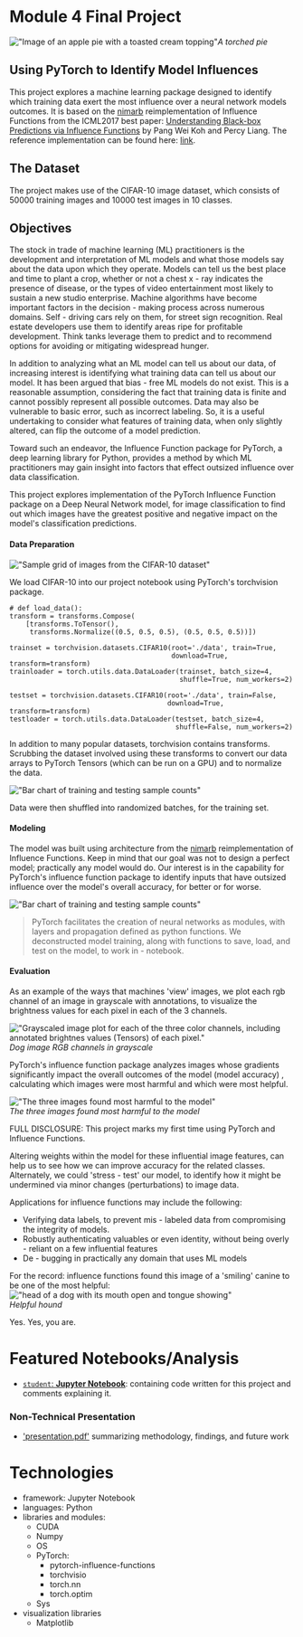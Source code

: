 # Module 4 Final Project

!["Image of an apple pie with a toasted cream topping"](./images/torched-pie.jpeg)*A torched pie*

## Using PyTorch to Identify Model Influences
This project explores a machine learning package designed to identify which training data exert the most influence over a neural network models outcomes. It is based on the [nimarb](https://github.com/nimarb) reimplementation of Influence Functions from the ICML2017 best paper: [Understanding Black-box Predictions via Influence Functions](https://arxiv.org/abs/1703.04730) by Pang Wei Koh and Percy Liang. The reference implementation can be found here: [link](https://github.com/kohpangwei/influence-release).

## The Dataset

The project makes use of the CIFAR-10 image dataset, which consists of 50000 training images and 10000 test images in 10 classes.

## Objectives

The stock in trade of machine learning (ML) practitioners is the development and interpretation of ML models and what those models say about the data upon which they operate. Models can tell us the best place and time to plant a crop, whether or not a chest x - ray indicates the presence of disease, or the types of video entertainment most likely to sustain a new studio enterprise. Machine algorithms have become important factors in the decision - making process across numerous domains. Self - driving cars rely on them, for street sign recognition. Real estate developers use them to identify areas ripe for profitable development. Think tanks leverage them to predict and to recommend options for avoiding or mitigating widespread hunger.

In addition to analyzing what an ML model can tell us about our data, of increasing interest is identifying what training data can tell us about our model. It has been argued that bias - free ML models do not exist. This is a reasonable assumption, considering the fact that training data is finite and cannot possibly represent all possible outcomes. Data may also be vulnerable to basic error, such as incorrect labeling. So, it is a useful undertaking to consider what features of training data, when only slightly altered, can flip the outcome of a model prediction.

Toward such an endeavor, the Influence Function package for PyTorch, a deep learning library for Python, provides a method by which ML practitioners may gain insight into factors that effect outsized influence over data classification.

This project explores implementation of the PyTorch Influence Function package on a Deep Neural Network model, for image classification to find out which images have the greatest positive and negative impact on the model's classification predictions.

#### Data Preparation

!["Sample grid of images from the CIFAR-10 dataset"](./images/cifar-10-sample-images-grid.png)

We load CIFAR-10 into our project notebook using PyTorch's torchvision package.

```
# def load_data():
transform = transforms.Compose(
    [transforms.ToTensor(),
     transforms.Normalize((0.5, 0.5, 0.5), (0.5, 0.5, 0.5))])

trainset = torchvision.datasets.CIFAR10(root='./data', train=True,
                                        download=True, transform=transform)
trainloader = torch.utils.data.DataLoader(trainset, batch_size=4,
                                          shuffle=True, num_workers=2)

testset = torchvision.datasets.CIFAR10(root='./data', train=False,
                                       download=True, transform=transform)
testloader = torch.utils.data.DataLoader(testset, batch_size=4,
                                         shuffle=False, num_workers=2)
```
In addition to many popular datasets, torchvision contains transforms. Scrubbing the dataset involved using these transforms to convert our data arrays to PyTorch Tensors (which can be run on a GPU) and to normalize the data.

!["Bar chart of training and testing sample counts"](images/training-and-testing-counts-bar-chart.png)

Data were then shuffled into randomized batches, for the training set.

#### Modeling

The model was built using architecture from the [nimarb](https://github.com/nimarb) reimplementation of Influence Functions. Keep in mind that our goal was not to design a perfect model; practically any model would do. Our interest is in the capability for PyTorch's influence function package to identify inputs that have outsized influence over the model's overall accuracy, for better or for worse.

!["Bar chart of training and testing sample counts"](images/confusion-matrix.png)

> PyTorch facilitates the creation of neural networks as modules, with layers and propagation defined as python functions.
We deconstructed model training, along with functions to save, load, and test on the model, to work in - notebook.

#### Evaluation

As an example of the ways that machines 'view' images, we plot each rgb channel of an image in grayscale with annotations, to visualize the brightness values for each pixel in each of the 3 channels.

!["Grayscaled image plot for each of the three color channels, including annotated brightnes values (Tensors) of each pixel."](images/rgb-channels-grayscale.png)*Dog image RGB channels in grayscale*

PyTorch's influence function package analyzes images whose gradients significantly impact the overall outcomes of the model (model accuracy) , calculating which images were most harmful and which were most helpful.

!["The three images found most harmful to the model"](./images/harmful-influences.png)\
*The three images found most harmful to the model*

FULL DISCLOSURE: This project marks my first time using PyTorch and Influence Functions.

Altering weights within the model for these influential image features, can help us to see how we can improve accuracy for the related classes. Alternately, we could 'stress - test' our model, to identify how it might be undermined via minor changes (perturbations) to image data.

Applications for influence functions may include the following:
* Verifying data labels, to prevent mis - labeled data from compromising the integrity of models.
* Robustly authenticating valuables or even identity, without being overly - reliant on a few influential features
* De - bugging in practically any domain that uses ML models

For the record: influence functions found this image of a 'smiling' canine to be one of the most helpful:
!["head of a dog with its mouth open and tongue showing"](./images/helpful-hound.png)\
*Helpful hound*

Yes. Yes, you are.

# Featured Notebooks/Analysis

* [`student`: **Jupyter Notebook**](student.ipynb): containing code written for this project and comments explaining it.

### Non-Technical Presentation

* ['presentation.pdf'](presentation.pdf) summarizing  methodology, findings, and future work

# Technologies
* framework: Jupyter Notebook
* languages: Python
* libraries and modules:
  - CUDA
  - Numpy
  - OS
  - PyTorch:
    * pytorch-influence-functions
    * torchvisio
    * torch.nn
    * torch.optim
  - Sys
* visualization libraries
  - Matplotlib

```python

```
